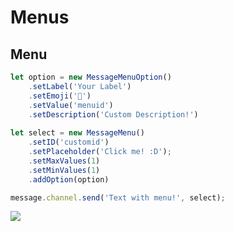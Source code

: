 
# Menus

## Menu
```js
let option = new MessageMenuOption()
    .setLabel('Your Label')
    .setEmoji('🍔')
    .setValue('menuid')
    .setDescription('Custom Description!')
    
let select = new MessageMenu()
    .setID('customid')
    .setPlaceholder('Click me! :D');
    .setMaxValues(1)
    .setMinValues(1)
    .addOption(option)

message.channel.send('Text with menu!', select);
```

<img align="center" src="https://cdn.discordapp.com/attachments/850457799422771270/861212725484716032/unknown.png"></img>
